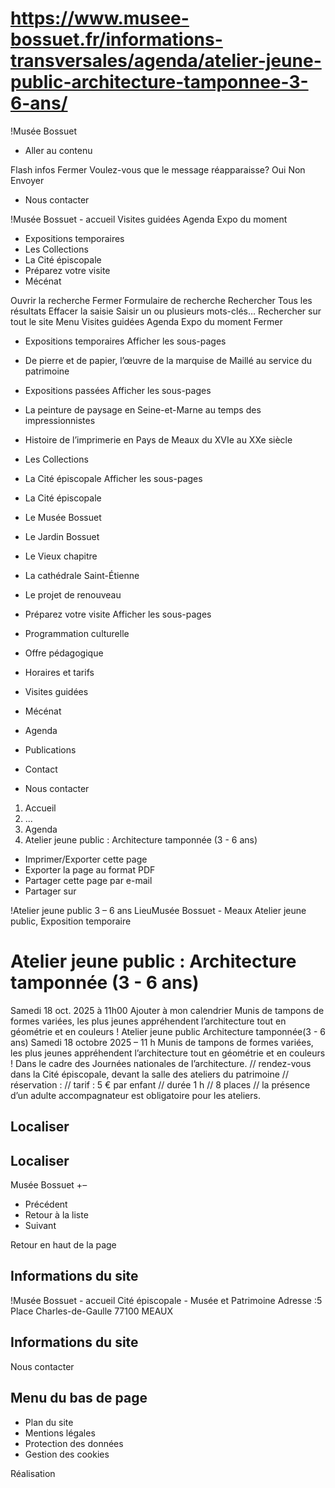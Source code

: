 # https://www.musee-bossuet.fr/informations-transversales/agenda/atelier-jeune-public-architecture-tamponnee-3-6-ans/

!Musée Bossuet
 * Aller au contenu

Flash infos
Fermer
Voulez-vous que le message réapparaisse? 
Oui 
Non 
Envoyer
 * Nous contacter

!Musée Bossuet - accueil
Visites guidées
Agenda
Expo du moment
 * Expositions temporaires 
 * Les Collections
 * La Cité épiscopale 
 * Préparez votre visite 
 * Mécénat

Ouvrir la recherche
Fermer
Formulaire de recherche
Rechercher
Tous les résultats
Effacer la saisie Saisir un ou plusieurs mots-clés…
Rechercher sur tout le site
Menu
Visites guidées
Agenda
Expo du moment
Fermer
 * Expositions temporaires Afficher les sous-pages
 * De pierre et de papier, l’œuvre de la marquise de Maillé au service du patrimoine
 * Expositions passées Afficher les sous-pages
 * La peinture de paysage en Seine-et-Marne au temps des impressionnistes
 * Histoire de l’imprimerie en Pays de Meaux du XVIe au XXe siècle
 * Les Collections
 * La Cité épiscopale Afficher les sous-pages
 * La Cité épiscopale
 * Le Musée Bossuet
 * Le Jardin Bossuet
 * Le Vieux chapitre
 * La cathédrale Saint-Étienne
 * Le projet de renouveau
 * Préparez votre visite Afficher les sous-pages
 * Programmation culturelle
 * Offre pédagogique
 * Horaires et tarifs
 * Visites guidées
 * Mécénat

 * Agenda
 * Publications
 * Contact

 * Nous contacter

 1. Accueil
 2. ...
 3. Agenda
 4. Atelier jeune public : Architecture tamponnée (3 - 6 ans)

 * Imprimer/Exporter cette page
 * Exporter la page au format PDF
 * Partager cette page par e-mail
 * Partager sur

!Atelier jeune public 3 – 6 ans
LieuMusée Bossuet - Meaux 
Atelier jeune public, Exposition temporaire
# Atelier jeune public : Architecture tamponnée (3 - 6 ans)
Samedi 18 oct. 2025
à 11h00 
Ajouter à mon calendrier
Munis de tampons de formes variées, les plus jeunes appréhendent l’architecture tout en géométrie et en couleurs ! 
Atelier jeune public
Architecture tamponnée(3 - 6 ans)
Samedi 18 octobre 2025 – 11 h
Munis de tampons de formes variées, les plus jeunes appréhendent l’architecture tout en géométrie et en couleurs ! Dans le cadre des Journées nationales de l’architecture.
// rendez-vous dans la Cité épiscopale, devant la salle des ateliers du patrimoine // réservation : // tarif : 5 € par enfant // durée 1 h // 8 places // la présence d’un adulte accompagnateur est obligatoire pour les ateliers.
## Localiser
## Localiser
Musée Bossuet 
+–
 * Précédent 
 * Retour à la liste 
 * Suivant 

Retour en haut de la page 
## Informations du site
!Musée Bossuet - accueil
Cité épiscopale - Musée et Patrimoine
Adresse :5 Place Charles-de-Gaulle 77100 MEAUX
## Informations du site
Nous contacter
## Menu du bas de page
 * Plan du site
 * Mentions légales
 * Protection des données
 * Gestion des cookies

Réalisation
